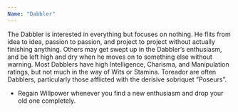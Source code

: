 ```yaml
---
Name: "Dabbler"
---
```


The Dabbler is interested in everything but focuses on nothing. He flits from idea to idea, passion to passion, and project to project without actually finishing anything. Others may get swept up in the Dabbler’s enthusiasm, and be left high and dry when he moves on to something else without warning. Most Dabblers have high Intelligence, Charisma, and Manipulation ratings, but not much in the way of Wits or Stamina. Toreador are often Dabblers, particularly those afflicted with the derisive sobriquet “Poseurs”.
 - Regain Willpower whenever you find a new enthusiasm and drop your old one completely.